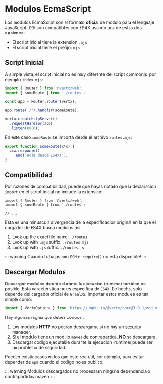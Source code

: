 # Modulos EcmaScript

Los modulos EcmaScript son el formato **oficial** de modulo para el lenguaje JavaScript. `ESM` son compatibles con ES4X usando
una de estas dos opciones:

* El script inicial tiene la extension `.mjs`
* El script inicial tiene el prefijo: `mjs:`

## Script Inicial

A simple vista, el script inicial no es muy diferente del script commonjs, por ejemplo `index.mjs`:

```js
import { Router } from '@vertx/web';
import { someRoute } from './routes';

const app = Router.router(vertx);

app.route('/').handler(someRoute);

vertx.createHttpServer()
  .requestHandler(app)
  .listen(8080);
```

En este caso `someRoute` se importa desde el archivo `routes.mjs`:

```js
export function someRoute(ctx) {
  ctx.response()
    .end('Hola desde ES4X!');
}
```

## Compatibilidad

Por razones de compatibilidad, puede que hayas notado que la declaracion `import` en el script inicial no include la
extension:

```js{2}
import { Router } from '@vertx/web';
import { someRoute } from './routes';

// ...
```

Esta es una minuscula divergencia de la especificacion original en la que el cargador de ES4X busca modulos asi:

1. Look up the exact file name: `./routes`
2. Look up with `.mjs` suffix: `./routes.mjs`
2. Look up with `.js` suffix: `./routes.js`

::: warning
Cuando trabajas con `ESM` el `require()` no esta disponible!
:::

## Descargar Modulos

Descargar modulos durante durante la ejecucion (runtime) tambien es posible. Esta caracteristica no es especifica de `ES4X`. De hecho, solo
depende del cargador oficial de `GraalJS`. Importar estos modules es tan simple como:

```js
import { VertxOptions } from 'https://unpkg.io/@vertx/core@3.9.1/mod.mjs';
```

Hay algunas reglas que debes conocer:

1. Los modulos **HTTP** no podran descargarse si no hay un [security manager](./security).
2. Si el modulo tiene un modulo `maven` de contrapartida, **NO** se descargara.
3. Descargar codigo ejecutable durante la ejecucion (runtime) puede ser un problema de seguridad.

Pueden existir casos en los que esto sea util, por ejemplo, para evitar depender de `npm` cuando el codigo no es publico.

::: warning
Modulos descargados no procesaran ninguna dependencia o contrapartidas maven.
:::

